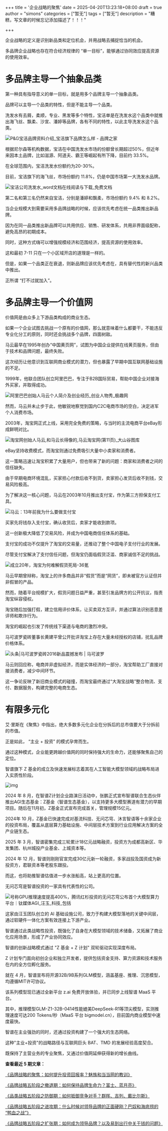 +++
title = '企业战略的聚焦'
date = 2025-04-20T13:23:18+08:00
draft = true
author = "simons"
categories = ["暂无"]
tags = ["暂无"]
description = "糟糕，写文章的时候忘记添加描述了！！！"

+++

企业战略的定义是识别新品类和定位机会，并用战略去捕捉恰当的机会。

多品牌企业战略也存在符合经济规律的 “单一目标”，能够通过协同效应提高资源的使用效率。

# 多品牌主导一个抽象品类

第一种具有指导意义的单一目标，就是用多个品牌主导一个抽象品类。

品牌可以主导一个品类的特性，但是不能主导一个品类。

洗发水有去屑，柔顺，专业、黑发等多个特性，宝洁单是在洗发水这个品类中就推出海飞丝、飘柔、沙宣、潘婷等品牌，各有不同的特性，以此主导洗发水这个品类。

![P&G宝洁品牌资料介绍_宝洁旗下品牌怎么样 - 品牌之家](https://image.pp918.com/Brand/20190315/20190315114421_2178.jpg)

根据尼尔森等机构数据，宝洁在中国洗发水市场的份额曾长期超过50%，但近年来因本土品牌，比如滋源、阿道夫、霸王等崛起有所下降，目前约 33.5%。

在全球范围内，宝洁洗发水份额约为20-30%。

目前，宝洁旗下的海飞丝，市场份额约 11.8%，仍是中国市场第一大洗发水品牌。

![宝洁公司洗发水_word文档在线阅读与下载_免费文档](https://img.mianfeiwendang.com/pic/4be03131210633d1cd0cf09f/1-355-png_6_0_0_499_213_259_170_892.979_1262.879-540-0-0-540.jpg)

第二名和第三名仍然来自宝洁，分别是潘婷和飘柔，市场份额约 9.4% 和 8.2%。

当企业规模大到需要采用多品牌战略的时候，应该优先考虑在统一品类推出新品牌。

因为在同一品类推出新品牌可以共用供应、销售、研发体系，共用非界面级配称，避免高昂的初期成本。

同时，这种方式嗨可以增强规模经济和范围经济，提高资源的使用效率。

这和最初 7-11 只在一个小区域开店的道理是一样的。

但是，如果一个品类正在衰退，则新品牌应该优先考虑在，具有替代性的新兴品类中推出。

正所谓 “打不过就加入”。



# 多品牌主导一个价值网

价值网是由众多上下游品类构成的商业生态。

如果一个企业试图去挑战一个原有的价值网，那么就意味着什么都要干，不能违反专业化分工的原则，同时还会挑战多个品牌，四面树敌。

马云最早在1995年创办“中国黄页网”，试图为中国企业提供在线黄页服务，但由于技术和品牌问题，最终失败。

这次经历让他意识到互联网商业模式的潜力，但也暴露了早期中国互联网基础设施的不足。

1999年，他联合团队创立阿里巴巴，专注于B2B国际贸易，帮助中国企业对接海外买家，并取得成功。

![阿里巴巴创始人马云个人简介及创业经历_创业人物秀_极趣网](https://ts1.tc.mm.bing.net/th/id/R-C.21e93ee3fed63e6f5c6d071bdac681ed?rik=1oEhUTrEjrJ8BA&riu=http%3a%2f%2fji7.net%2fuploads%2fchuanye%2f5ed87df05acef11858.jpg&ehk=7LaEKrqwgk%2fPFVTvNd%2b8l4rmfIAzavuUN%2frWlJT7hgE%3d&risl=&pid=ImgRaw&r=0)

然而，马云并未止步于此，他敏锐地察觉到国内C2C电商市场的空白，决定进军个人消费市场。  

2003年，淘宝网正式上线，采用完全免费的策略，与当时的主流电商平台eBay形成鲜明对比。

![淘宝网创始人马云,和马云长得像的,马云淘宝网(第11页)_大山谷图库](https://tse3-mm.cn.bing.net/th/id/OIP-C.F1x0ZoLVWdrXQsdMi7ZD6AAAAA?rs=1&pid=ImgDetMain)

eBay坚持收费模式，而淘宝则通过免费吸引大量中小卖家和消费者。

这一策略迅速让淘宝积累了大量用户，但也带来了新的问题：商家和消费者之间的信任缺失。

由于早期电商环境混乱，买家担心付款后收不到货，卖家担心发货后收不到钱，交易风险极高。  

为了解决这一核心问题，马云在2003年10月推出支付宝，作为第三方担保支付工具。

![马云：13年前我为什么要做支付宝](https://ts1.tc.mm.bing.net/th/id/R-C.633e869b7eb36d228b2ff4312e34135f?rik=x5BnMQEvTOSV9Q&riu=http%3a%2f%2fimg.mp.sohu.com%2fupload%2f20170519%2fef97eefd54804b83ac7e1a052400e30e_th.png&ehk=ef4YfJL0KdlD8BiCcTczSeMcmXooBg0LmyUVYOD5c%2fA%3d&risl=&pid=ImgRaw&r=0)

买家先将钱存入支付宝，确认收货后，卖家才能收到款项。

这一创新极大降低了交易风险，并成为中国电商信任体系的基础。

支付宝的成功不仅提升了淘宝的交易量，还推动了整个中国电子支付行业的发展。  

尽管支付宝解决了支付信任问题，但淘宝仍面临假货泛滥、商家诚信不足的挑战。

![成立20年，淘宝为何难解假货死局-36氪](https://img.36krcdn.com/hsossms/20230117/v2_7a3c46b1297e450d92efe95a311bd602_oswg74480oswg1000oswg600_img_000)

马云早期曾辩称，淘宝上的许多商品并非“假货”而是“网货”，即未被官方认证但并非假冒的产品。

然而，随着平台规模扩大，假货问题日益严重，甚至引发品牌方的公开抗议，指责淘宝纵容侵权。

淘宝随后加强打假，建立信用评价体系，让买卖双方互评，并通过算法识别恶意差评师和欺诈行为。  

淘宝的崛起也引发了传统线下渠道与电商的激烈冲突。

马可波罗瓷砖董事长黄建平曾公开批评淘宝上存在大量未经授权的店铺，扰乱品牌价格体系。

![头条|马可波罗瓷砖2016新品震撼发布 | 马可波罗](https://www.marcopolo.com.cn/media/ckeditor/media/2015/11/30/54.jpg)

马云则回应称，电商并非虚拟经济，而是实体经济的一部分，淘宝帮助工厂直接对接消费者，减少中间环节。

这一争论反映了新旧商业模式的碰撞，而淘宝最终通过“大淘宝战略”整合物流、支付、数据服务，构建完整的电商生态。  



# 有限多元化 

艾·里斯在《聚焦》中指出，绝大多数多元化企业在分拆后的总市值要大于分拆前的市值。

正是如此， “主业 + 投资” 的模式孕育而生。

通过这种模式，企业能更跨越价值网的同时保持强大的生命力，还能够聚焦自己的定位。

智谱旗下 Z 基金的成立及快速发展标志着其在人工智能大模型领域的战略布局进入实质性阶段。

![img](https://q1.itc.cn/q_70/images03/20250418/d0357851f0a54629bdc3ccabe04384da.jpeg)

2024 年 8 月，在智谱Z计划企业路演日活动中，张鹏正式宣布智谱联合生态伙伴推出AGI生态基金：Z基金（智谱生态基金），以支持更多大模型赛道有潜力的早期项目。随后在11月初，Z基金正式宣布完成首关，管理规模15亿元。

2024年 10 月，Z基金已快速完成对基流科技、无问芯穹、沐言智语等十余家企业的投资布局，覆盖从底层算力基础设施、中间层技术方案到行业应用解决方案的全产业链生态。

2025 年 3 月，智谱密集完成三轮累计18亿元战略融资，投资方为成都高新区、华发集团、杭州城投产业基金、上城资本等。

2024 年 12 月，智谱则刚刚官宣完成30亿元新一轮融资，多家战投及国资成为新投资方，君联资本等老股东跟投。

而这，也将助推智谱估值进一步水涨船高，站上更高的位置。

无问芯穹是智谱投资的一家具有代表性的公司。

![号称GPU推理速度提高400%，腾讯红杉投资的无问芯穹公布首个大模型算力平台｜钛媒体AGI_汪玉_科技_包括](https://q2.itc.cn/q_70/images03/20240401/cd7cc331fdf247b2905914c74e5974e6.jpeg)

这家由汪玉团队创立的 AI 基础设施公司，致力于构建大模型落地的关键中间层，通过软硬件一体化方案有效连接上下游产业。

智谱通过此类战略性投资，既强化了自身在大模型领域的技术储备，又拓展了商业化应用场景，形成了产业协同效应。

智谱的创新战略模式通过 "Z 基金 + Z 计划" 双轮驱动实现深度布局。

Z 计划专门面向初创企业和独立开发者，提供包括资金支持、算力资源和技术服务在内的全方位孵化服务。

就在 4 月，智谱宣布将开源32B/9B系列GLM模型，涵盖基座、推理、沉思模型，均遵循MIT许可协议。

该系列模型现已通过全新平台 z.ai 免费开放体验，并已同步上线智谱 MaaS 平台。

其中，推理模型GLM-Z1-32B-0414性能媲美DeepSeek-R1等顶尖模型，实测推理速度可达200 Tokens/秒（MaaS 平台 bigmodel.cn），目前国内商业模型中速度最快。

智谱在主业强劲的同时，还通过投资构建了一个强大的生态网络。

这种"主业+投资"的战略路径与互联网巨头 BAT、TMD 的发展经验高度契合。

既保持了主营业务的专业聚焦，又通过价值网延伸获得新的增长曲线。



**查看最近 5 期文章：**

[《品牌战略的聚焦：如何提升投资回报率？魅族和当当网的教训》](https://mp.weixin.qq.com/s?__biz=Mzg3ODU1NTA4Mw==&mid=2247485104&idx=1&sn=9171cb5b7ccbe5c9ead275e26d423f4b&scene=21#wechat_redirect)

[《品牌战略五阶段之撤退期：如何保持品牌生命力？富士、蓝月亮》](https://mp.weixin.qq.com/s?__biz=Mzg3ODU1NTA4Mw==&mid=2247485070&idx=1&sn=2aff28757a5e7edd42b0b94e162a4b37&scene=21#wechat_redirect)

[《品类战略五阶段之防御期：如何抵御竞争对手？群晖、吉列、戴比尔斯》](https://mp.weixin.qq.com/s?__biz=Mzg3ODU1NTA4Mw==&mid=2247485039&idx=1&sn=d2570d51de30edcc26eb83ed0b143aba&scene=21#wechat_redirect)

[《品牌战略五阶段之进攻期：什么时候对领导品牌的正面硬刚？巴奴和海底捞的 “鸭血之战”》](https://mp.weixin.qq.com/s?__biz=Mzg3ODU1NTA4Mw==&mid=2247485004&idx=1&sn=3b0ab1d23240a2471e451b2292e89d99&scene=21#wechat_redirect)

[《品牌战略五阶段之扩张期：如何成为领导品牌？以及易到出行中关于钱的问题》](https://mp.weixin.qq.com/s?__biz=Mzg3ODU1NTA4Mw==&mid=2247484984&idx=1&sn=dac6ee18366ae18b557ba01831a5ab34&scene=21#wechat_redirect)

